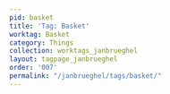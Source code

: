 ```yaml
---
pid: basket
title: 'Tag: Basket'
worktag: Basket
category: Things
collection: worktags_janbrueghel
layout: tagpage_janbrueghel
order: '007'
permalink: "/janbrueghel/tags/basket/"
---
```

